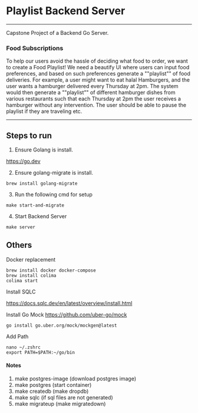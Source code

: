 # Playlist Backend Server

---

Capstone Project of a Backend Go Server.

### Food Subscriptions

To help our users avoid the hassle of deciding what food to order, we want to create a Food Playlist!
We need a beautify UI where users can input food preferences, and based on such preferences generate a ""playlist"" of food deliveries.
For example, a user might want to eat halal Hamburgers, and the user wants a hamburger delivered every Thursday at 2pm.
The system would then generate a ""playlist"" of different hamburger dishes from various restaurants such that each Thursday at 2pm the user receives a hamburger without any intervention.
The user should be able to pause the playlist if they are traveling etc.

---

## Steps to run

1. Ensure Golang is install.

https://go.dev

2.  Ensure golang-migrate is install.

```
brew install golang-migrate
```

3. Run the following cmd for setup

```
make start-and-migrate
```

4. Start Backend Server

```
make server
```

## Others

Docker replacement

```
brew install docker docker-compose
brew install colima
colima start
```

Install SQLC

https://docs.sqlc.dev/en/latest/overview/install.html

Install Go Mock
https://github.com/uber-go/mock

```
go install go.uber.org/mock/mockgen@latest
```

Add Path

```
nano ~/.zshrc
export PATH=$PATH:~/go/bin
```

#### Notes

1. make postgres-image (download postgres image)
2. make postgres (start container)
3. make createdb (make dropdb)
4. make sqlc (if sql files are not generated)
5. make migrateup (make migratedown)
